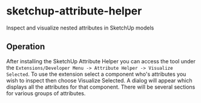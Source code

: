 # sketchup-attribute-helper

Inspect and visualize nested attributes in SketchUp models

## Operation

After installing the SketchUp Attribute Helper you can access the tool under the `Extensions/Developer Menu -> Attribute Helper -> Visualize Selected`. To use the extension select a component who's attributes you wish to inspect then choose Visualize Selected.  A dialog will appear which displays all the attributes for that component.  There will be several sections for various groups of attributes.
